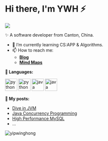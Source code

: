 <div>
   <h1>Hi there, I'm YWH ⚡</h1>
   <img src="https://pronoun.cyou/x/y?subject=He&object=Him&height=20"> 


✨ A software developer from Canton, China.
- 🌱 I’m currently learning CS:APP & Algorithms.
- 📫 How to reach me: 
  - **[Blog](https://yipwinghong.github.io)**
  - **[Mind Maps](https://www.processon.com/u/5c84a4fde4b0ed6b42fac9a9/profile)**

**🌈 Languages:** 
<p align="left">
<img src="https://ywh-oss.oss-cn-shenzhen.aliyuncs.com/C-lang.jpg" alt="python" width="40" height="40"/>
<img src="https://devicons.github.io/devicon/devicon.git/icons/python/python-original.svg" alt="python" width="40" height="40"/>
<img src="https://www.vectorlogo.zone/logos/java/java-icon.svg" alt="java" width="40" height="40"/>
<img src="https://www.vectorlogo.zone/logos/lua/lua-icon.svg" alt="java" width="40" height="40"/>
</p>

**📝 My posts:**

- [Dive in JVM](https://www.processon.com/mindmap/5c8f9682e4b09a16b9a6ec93)
- [Java Concurrency Programming](https://www.processon.com/view/5c8f80cce4b0ab74ecdc6f12#map)
- [High Performance MySQL](https://www.processon.com/view/5c9b66e9e4b09bf72a6ab9e8#map)
- ...

<!--
**yipwinghong/yipwinghong** is a ✨ _special_ ✨ repository because its `README.md` (this file) appears on your GitHub profile.


Here are some ideas to get you started:

- 🔭 I’m currently working on ...
- 🌱 I’m currently learning ...
- 👯 I’m looking to collaborate on ...
- 🤔 I’m looking for help with ...
- 💬 Ask me about ...
- 📫 How to reach me: ...
- 😄 Pronouns: ...
- ⚡ Fun fact: ...
-->


<p> <img src="https://github-readme-stats.vercel.app/api?username=yipwinghong&show_icons=true" alt="yipwinghong" />

</div>
